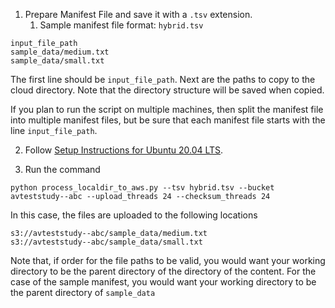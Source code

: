 1. Prepare Manifest File and save it with a `.tsv` extension.
   1. Sample manifest file format: `hybrid.tsv`

```  
input_file_path
sample_data/medium.txt
sample_data/small.txt
```
The first line should be `input_file_path`. Next are the paths to copy to the cloud directory. Note that the directory structure will be saved when copied. 

If you plan to run the script on multiple machines, then split the manifest file into multiple manifest files, but be sure that each manifest file starts with the line `input_file_path`.

2. Follow [Setup Instructions for Ubuntu 20.04 LTS](https://github.com/NimbusInformatics/bdcat-ingest-prototype/#setup-instructions-for-ubuntu-2004-lts).

3. Run the command

```
python process_localdir_to_aws.py --tsv hybrid.tsv --bucket avteststudy--abc --upload_threads 24 --checksum_threads 24
```

In this case, the files are uploaded to the following locations
```
s3://avteststudy--abc/sample_data/medium.txt
s3://avteststudy--abc/sample_data/small.txt
```

Note that, if order for the file paths to be valid, you would want your working directory to be the parent directory of the directory of the content. For the case of the sample manifest, you would want your working directory to be the parent directory of `sample_data`
